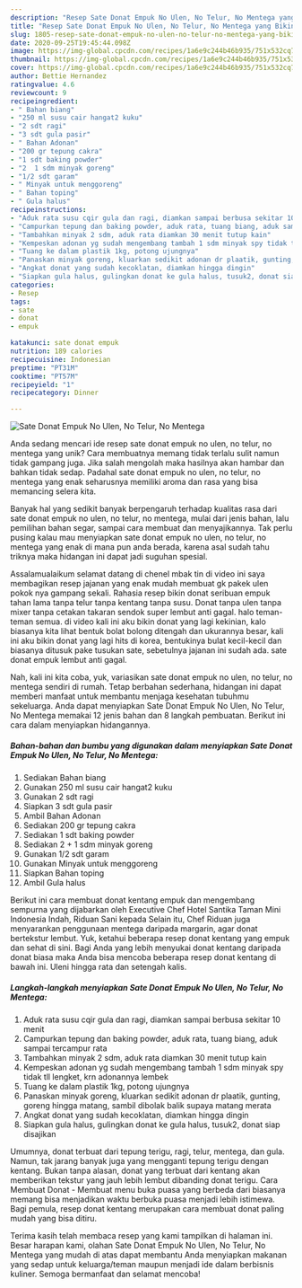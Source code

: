 ```yaml
---
description: "Resep Sate Donat Empuk No Ulen, No Telur, No Mentega yang Bikin Ngiler"
title: "Resep Sate Donat Empuk No Ulen, No Telur, No Mentega yang Bikin Ngiler"
slug: 1805-resep-sate-donat-empuk-no-ulen-no-telur-no-mentega-yang-bikin-ngiler
date: 2020-09-25T19:45:44.098Z
image: https://img-global.cpcdn.com/recipes/1a6e9c244b46b935/751x532cq70/sate-donat-empuk-no-ulen-no-telur-no-mentega-foto-resep-utama.jpg
thumbnail: https://img-global.cpcdn.com/recipes/1a6e9c244b46b935/751x532cq70/sate-donat-empuk-no-ulen-no-telur-no-mentega-foto-resep-utama.jpg
cover: https://img-global.cpcdn.com/recipes/1a6e9c244b46b935/751x532cq70/sate-donat-empuk-no-ulen-no-telur-no-mentega-foto-resep-utama.jpg
author: Bettie Hernandez
ratingvalue: 4.6
reviewcount: 9
recipeingredient:
- " Bahan biang"
- "250 ml susu cair hangat2 kuku"
- "2 sdt ragi"
- "3 sdt gula pasir"
- " Bahan Adonan"
- "200 gr tepung cakra"
- "1 sdt baking powder"
- "2  1 sdm minyak goreng"
- "1/2 sdt garam"
- " Minyak untuk menggoreng"
- " Bahan toping"
- " Gula halus"
recipeinstructions:
- "Aduk rata susu cqir gula dan ragi, diamkan sampai berbusa sekitar 10 menit"
- "Campurkan tepung dan baking powder, aduk rata, tuang biang, aduk sampai tercampur rata"
- "Tambahkan minyak 2 sdm, aduk rata diamkan 30 menit tutup kain"
- "Kempeskan adonan yg sudah mengembang tambah 1 sdm minyak spy tidak tll lengket, krn adonannya lembek"
- "Tuang ke dalam plastik 1kg, potong ujungnya"
- "Panaskan minyak goreng, kluarkan sedikit adonan dr plaatik, gunting, goreng hingga matang, sambil dibolak balik supaya matang merata"
- "Angkat donat yang sudah kecoklatan, diamkan hingga dingin"
- "Siapkan gula halus, gulingkan donat ke gula halus, tusuk2, donat siap disajikan"
categories:
- Resep
tags:
- sate
- donat
- empuk

katakunci: sate donat empuk 
nutrition: 189 calories
recipecuisine: Indonesian
preptime: "PT31M"
cooktime: "PT57M"
recipeyield: "1"
recipecategory: Dinner

---
```



![Sate Donat Empuk No Ulen, No Telur, No Mentega](https://img-global.cpcdn.com/recipes/1a6e9c244b46b935/751x532cq70/sate-donat-empuk-no-ulen-no-telur-no-mentega-foto-resep-utama.jpg)

Anda sedang mencari ide resep sate donat empuk no ulen, no telur, no mentega yang unik? Cara membuatnya memang tidak terlalu sulit namun tidak gampang juga. Jika salah mengolah maka hasilnya akan hambar dan bahkan tidak sedap. Padahal sate donat empuk no ulen, no telur, no mentega yang enak seharusnya memiliki aroma dan rasa yang bisa memancing selera kita.

Banyak hal yang sedikit banyak berpengaruh terhadap kualitas rasa dari sate donat empuk no ulen, no telur, no mentega, mulai dari jenis bahan, lalu pemilihan bahan segar, sampai cara membuat dan menyajikannya. Tak perlu pusing kalau mau menyiapkan sate donat empuk no ulen, no telur, no mentega yang enak di mana pun anda berada, karena asal sudah tahu triknya maka hidangan ini dapat jadi suguhan spesial.

Assalamualaikum selamat datang di chenel mbak tin di video ini saya membagikan resep jajanan yang enak mudah membuat gk pakek ulen pokok nya gampang sekali. Rahasia resep bikin donat seribuan empuk tahan lama tanpa telur tanpa kentang tanpa susu. Donat tanpa ulen tanpa mixer tanpa cetakan takaran sendok super lembut anti gagal. halo teman-teman semua. di video kali ini aku bikin donat yang lagi kekinian, kalo biasanya kita lihat bentuk bolat bolong ditengah dan ukurannya besar, kali ini aku bikin donat yang lagi hits di korea, bentukinya bulat kecil-kecil dan biasanya ditusuk pake tusukan sate, sebetulnya jajanan ini sudah ada. sate donat empuk lembut anti gagal.


Nah, kali ini kita coba, yuk, variasikan sate donat empuk no ulen, no telur, no mentega sendiri di rumah. Tetap berbahan sederhana, hidangan ini dapat memberi manfaat untuk membantu menjaga kesehatan tubuhmu sekeluarga. Anda dapat menyiapkan Sate Donat Empuk No Ulen, No Telur, No Mentega memakai 12 jenis bahan dan 8 langkah pembuatan. Berikut ini cara dalam menyiapkan hidangannya.

<!--inarticleads1-->

##### Bahan-bahan dan bumbu yang digunakan dalam menyiapkan Sate Donat Empuk No Ulen, No Telur, No Mentega:

1. Sediakan  Bahan biang
1. Gunakan 250 ml susu cair hangat2 kuku
1. Gunakan 2 sdt ragi
1. Siapkan 3 sdt gula pasir
1. Ambil  Bahan Adonan
1. Sediakan 200 gr tepung cakra
1. Sediakan 1 sdt baking powder
1. Sediakan 2 + 1 sdm minyak goreng
1. Gunakan 1/2 sdt garam
1. Gunakan  Minyak untuk menggoreng
1. Siapkan  Bahan toping
1. Ambil  Gula halus


Berikut ini cara membuat donat kentang empuk dan mengembang sempurna yang dijabarkan oleh Executive Chef Hotel Santika Taman Mini Indonesia Indah, Riduan Sani kepada Selain itu, Chef Riduan juga menyarankan penggunaan mentega daripada margarin, agar donat bertekstur lembut. Yuk, ketahui beberapa resep donat kentang yang empuk dan sehat di sini. Bagi Anda yang lebih menyukai donat kentang daripada donat biasa maka Anda bisa mencoba beberapa resep donat kentang di bawah ini. Uleni hingga rata dan setengah kalis. 

<!--inarticleads2-->

##### Langkah-langkah menyiapkan Sate Donat Empuk No Ulen, No Telur, No Mentega:

1. Aduk rata susu cqir gula dan ragi, diamkan sampai berbusa sekitar 10 menit
1. Campurkan tepung dan baking powder, aduk rata, tuang biang, aduk sampai tercampur rata
1. Tambahkan minyak 2 sdm, aduk rata diamkan 30 menit tutup kain
1. Kempeskan adonan yg sudah mengembang tambah 1 sdm minyak spy tidak tll lengket, krn adonannya lembek
1. Tuang ke dalam plastik 1kg, potong ujungnya
1. Panaskan minyak goreng, kluarkan sedikit adonan dr plaatik, gunting, goreng hingga matang, sambil dibolak balik supaya matang merata
1. Angkat donat yang sudah kecoklatan, diamkan hingga dingin
1. Siapkan gula halus, gulingkan donat ke gula halus, tusuk2, donat siap disajikan


Umumnya, donat terbuat dari tepung terigu, ragi, telur, mentega, dan gula. Namun, tak jarang banyak juga yang mengganti tepung terigu dengan kentang. Bukan tanpa alasan, donat yang terbuat dari kentang akan memberikan tekstur yang jauh lebih lembut dibanding donat terigu. Cara Membuat Donat - Membuat menu buka puasa yang berbeda dari biasanya memang bisa menjadikan waktu berbuka puasa menjadi lebih istimewa. Bagi pemula, resep donat kentang merupakan cara membuat donat paling mudah yang bisa ditiru. 

Terima kasih telah membaca resep yang kami tampilkan di halaman ini. Besar harapan kami, olahan Sate Donat Empuk No Ulen, No Telur, No Mentega yang mudah di atas dapat membantu Anda menyiapkan makanan yang sedap untuk keluarga/teman maupun menjadi ide dalam berbisnis kuliner. Semoga bermanfaat dan selamat mencoba!
